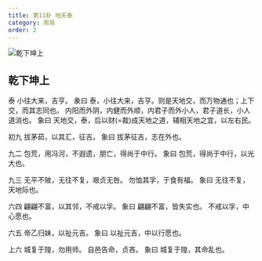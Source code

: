 ```yaml
---
title: 第11卦 地天泰
category: 周易
order: 2
---
```


![乾下坤上](https://upload.wikimedia.org/wikipedia/commons/thumb/1/13/Iching-hexagram-11.svg/70px-Iching-hexagram-11.svg.png)

## 乾下坤上

泰 小往大来，吉亨。
彖曰 泰，小往大来，吉亨。则是天地交，而万物通也；上下交，而其志同也。 内阳而外阴，内健而外顺，内君子而外小人，君子道长，小人道消也。
象曰 天地交，泰，后以财(=裁)成天地之道，辅相天地之宜，以左右民。

初九 拔茅茹，以其汇，征吉。
象曰 拔茅征吉，志在外也。

九二 包荒，用冯河，不遐遗，朋亡，得尚于中行。
象曰 包荒，得尚于中行，以光大也。

九三 无平不陂，无往不复，艰贞无咎。 勿恤其孚，于食有福。
象曰 无往不复，天地际也。

六四 翩翩不富，以其邻，不戒以孚。
象曰 翩翩不富，皆失实也。 不戒以孚，中心愿也。

六五 帝乙归妹，以祉元吉。
象曰 以祉元吉，中以行愿也。

上六 城复于隍，勿用师。 自邑告命，贞吝。
象曰 城复于隍，其命乱也。